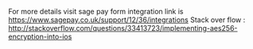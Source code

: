 For more details visit sage pay form integration link is https://www.sagepay.co.uk/support/12/36/integrations
Stack over flow : http://stackoverflow.com/questions/33413723/implementing-aes256-encryption-into-ios
